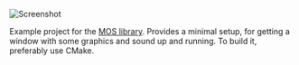 ![Screenshot](https://github.com/morganbengtsson/mos-skeleton/blob/master/screenshot.png)

Example project for the [MOS library](https://github.com/morganbengtsson/mos). Provides a minimal setup, for getting a
window with some graphics and sound up and running. To build it, preferably use CMake.